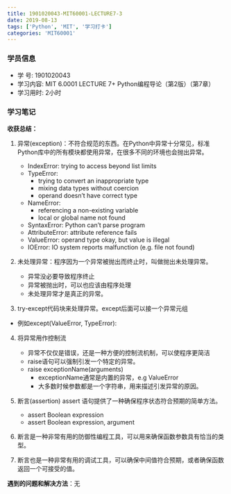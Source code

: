 ```yaml
---
title: 1901020043-MIT60001-LECTURE7-3
date: 2019-08-13
tags: ['Python', 'MIT', '学习打卡']
categories: 'MIT60001'
---
```


### **学员信息** ###

- 学    号: 1901020043
- 学习内容: MIT 6.0001 LECTURE 7+ Python编程导论（第2版）（第7章）
- 学习用时: 2小时

### **学习笔记** ###

**收获总结：**

1. 异常(exception)：不符合规范的东西。在Python中异常十分常见，标准Python库中的所有模块都使用异常，在很多不同的环境也会抛出异常。
   - IndexError: trying to access beyond list limits
   - TypeError: 
      - trying to convert an inappropriate type
      - mixing data types without coercion
      - operand doesn’t have correct type
   - NameError: 
      - referencing a non-existing variable
      - local or global name not found
   - SyntaxError: Python can’t parse program
   - AttributeError: attribute reference fails
   - ValueError: operand type okay, but value is illegal
   - IOError: IO system reports malfunction (e.g. file not found)

2. 未处理异常：程序因为一个异常被抛出而终止时，叫做抛出未处理异常。
   - 异常没必要导致程序终止
   - 异常被抛出时，可以也应该由程序处理
   - 未处理异常才是真正的异常。
  
3.  try-except代码块来处理异常。except后面可以接一个异常元组
   - 例如except(ValueError, TypeError):

4. 将异常用作控制流
   - 异常不仅仅是错误，还是一种方便的控制流机制，可以使程序更简洁
   - raise语句可以强制引发一个特定的异常。 
   - raise exceptionName(arguments)
      - exceptionName通常是内置的异常，e.g ValueError
      - 大多数时候参数都是一个字符串，用来描述引发异常的原因。
    
5. 断言(assertion) assert 语句提供了一种确保程序状态符合预期的简单方法。

   - assert Boolean expression
   - assert Boolean expression, argument
   
6. 断言是一种非常有用的防御性编程工具，可以用来确保函数参数具有恰当的类型。

7. 断言也是一种非常有用的调试工具，可以确保中间值符合预期，或者确保函数返回一个可接受的值。

**遇到的问题和解决方法**：无
